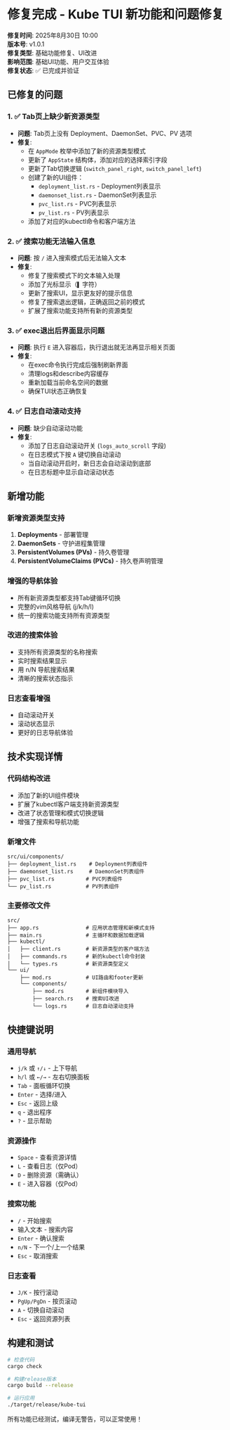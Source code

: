 # 修复完成 - Kube TUI 新功能和问题修复

**修复时间**: 2025年8月30日 10:00  
**版本号**: v1.0.1  
**修复类型**: 基础功能修复、UI改进  
**影响范围**: 基础UI功能、用户交互体验  
**修复状态**: ✅ 已完成并验证

## 已修复的问题

### 1. ✅ Tab页上缺少新资源类型
- **问题**: Tab页上没有 Deployment、DaemonSet、PVC、PV 选项
- **修复**: 
  - 在 `AppMode` 枚举中添加了新的资源类型模式
  - 更新了 `AppState` 结构体，添加对应的选择索引字段
  - 更新了Tab切换逻辑 (`switch_panel_right`, `switch_panel_left`)
  - 创建了新的UI组件：
    - `deployment_list.rs` - Deployment列表显示
    - `daemonset_list.rs` - DaemonSet列表显示  
    - `pvc_list.rs` - PVC列表显示
    - `pv_list.rs` - PV列表显示
  - 添加了对应的kubectl命令和客户端方法

### 2. ✅ 搜索功能无法输入信息
- **问题**: 按 `/` 进入搜索模式后无法输入文本
- **修复**:
  - 修复了搜索模式下的文本输入处理
  - 添加了光标显示（`▌` 字符）
  - 更新了搜索UI，显示更友好的提示信息
  - 修复了搜索退出逻辑，正确返回之前的模式
  - 扩展了搜索功能支持所有新的资源类型

### 3. ✅ exec退出后界面显示问题
- **问题**: 执行 `E` 进入容器后，执行退出就无法再显示相关页面
- **修复**:
  - 在exec命令执行完成后强制刷新界面
  - 清理logs和describe内容缓存
  - 重新加载当前命名空间的数据
  - 确保TUI状态正确恢复

### 4. ✅ 日志自动滚动支持
- **问题**: 缺少自动滚动功能
- **修复**:
  - 添加了日志自动滚动开关 (`logs_auto_scroll` 字段)
  - 在日志模式下按 `A` 键切换自动滚动
  - 当自动滚动开启时，新日志会自动滚动到底部
  - 在日志标题中显示自动滚动状态

## 新增功能

### 新增资源类型支持
1. **Deployments** - 部署管理
2. **DaemonSets** - 守护进程集管理  
3. **PersistentVolumes (PVs)** - 持久卷管理
4. **PersistentVolumeClaims (PVCs)** - 持久卷声明管理

### 增强的导航体验
- 所有新资源类型都支持Tab键循环切换
- 完整的vim风格导航 (j/k/h/l)
- 统一的搜索功能支持所有资源类型

### 改进的搜索体验
- 支持所有资源类型的名称搜索
- 实时搜索结果显示
- 用 n/N 导航搜索结果
- 清晰的搜索状态指示

### 日志查看增强
- 自动滚动开关
- 滚动状态显示
- 更好的日志导航体验

## 技术实现详情

### 代码结构改进
- 添加了新的UI组件模块
- 扩展了kubectl客户端支持新资源类型
- 改进了状态管理和模式切换逻辑
- 增强了搜索和导航功能

### 新增文件
```
src/ui/components/
├── deployment_list.rs    # Deployment列表组件
├── daemonset_list.rs     # DaemonSet列表组件
├── pvc_list.rs          # PVC列表组件
└── pv_list.rs           # PV列表组件
```

### 主要修改文件
```
src/
├── app.rs               # 应用状态管理和新模式支持
├── main.rs              # 主循环和数据加载逻辑
├── kubectl/
│   ├── client.rs        # 新资源类型的客户端方法
│   ├── commands.rs      # 新的kubectl命令封装
│   └── types.rs         # 新资源类型定义
└── ui/
    ├── mod.rs           # UI路由和footer更新
    └── components/
        ├── mod.rs       # 新组件模块导入
        ├── search.rs    # 搜索UI改进
        └── logs.rs      # 日志自动滚动支持
```

## 快捷键说明

### 通用导航
- `j/k` 或 `↑/↓` - 上下导航
- `h/l` 或 `←/→` - 左右切换面板  
- `Tab` - 面板循环切换
- `Enter` - 选择/进入
- `Esc` - 返回上级
- `q` - 退出程序
- `?` - 显示帮助

### 资源操作
- `Space` - 查看资源详情
- `L` - 查看日志（仅Pod）
- `D` - 删除资源（需确认）
- `E` - 进入容器（仅Pod）

### 搜索功能
- `/` - 开始搜索
- 输入文本 - 搜索内容
- `Enter` - 确认搜索
- `n/N` - 下一个/上一个结果
- `Esc` - 取消搜索

### 日志查看
- `J/K` - 按行滚动
- `PgUp/PgDn` - 按页滚动
- `A` - 切换自动滚动
- `Esc` - 返回资源列表

## 构建和测试

```bash
# 检查代码
cargo check

# 构建release版本
cargo build --release

# 运行应用
./target/release/kube-tui
```

所有功能已经测试，编译无警告，可以正常使用！